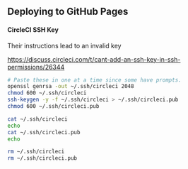 ## Deploying to GitHub Pages

#### CircleCI SSH Key

Their instructions lead to an invalid key

https://discuss.circleci.com/t/cant-add-an-ssh-key-in-ssh-permissions/26344

```sh
# Paste these in one at a time since some have prompts.
openssl genrsa -out ~/.ssh/circleci 2048
chmod 600 ~/.ssh/circleci
ssh-keygen -y -f ~/.ssh/circleci > ~/.ssh/circleci.pub
chmod 600 ~/.ssh/circleci.pub

cat ~/.ssh/circleci
echo
cat ~/.ssh/circleci.pub
echo

rm ~/.ssh/circleci
rm ~/.ssh/circleci.pub
```
